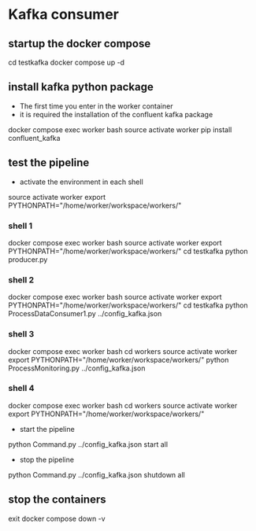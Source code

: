 # Kafka consumer

## startup the docker compose

cd testkafka
docker compose up -d 

## install kafka python package
- The first time you enter in the worker container 
- it is required the installation of the confluent kafka package 

docker compose exec worker bash
source activate worker
pip install confluent_kafka

## test the pipeline
- activate the environment in each shell

source activate worker
export PYTHONPATH="/home/worker/workspace/workers/"

### shell 1
docker compose exec worker bash
source activate worker
export PYTHONPATH="/home/worker/workspace/workers/"
cd testkafka
python producer.py 

### shell 2
docker compose exec worker bash
source activate worker
export PYTHONPATH="/home/worker/workspace/workers/"
cd testkafka
python ProcessDataConsumer1.py ../config_kafka.json

### shell 3
docker compose exec worker bash
cd workers
source activate worker
export PYTHONPATH="/home/worker/workspace/workers/"
python ProcessMonitoring.py ../config_kafka.json

### shell 4
docker compose exec worker bash
cd workers
source activate worker
export PYTHONPATH="/home/worker/workspace/workers/"

- start the pipeline

python Command.py ../config_kafka.json start all

- stop the pipeline

python Command.py ../config_kafka.json shutdown all

## stop the containers
exit
docker compose down -v